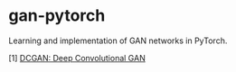 # gan-pytorch

Learning and implementation of GAN networks in PyTorch.

[1] [DCGAN: Deep Convolutional GAN](/dcgan)
